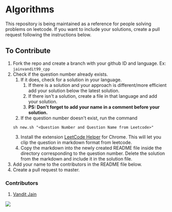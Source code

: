 # Algorithms
This repository is being maintained as a reference for people solving problems on leetcode. If you want to include your solutions, create a pull request following the instructions below.

## To Contribute
1. Fork the repo and create a branch with your github ID and language. Ex: ```jainvandit99_cpp```
2. Check if the question number already exists. 
   1. If it does, check for a solution in your language. 
      1. If there is a solution and your approach is different/more efficient add your solution below the latest solution. 
      2. If there isn't a solution, create a file in that language and add your solution.
      3. **PS: Don't forget to add your name in a comment before your solution.**
   2. If the question number doesn't exist, run the command
    ```shell
   sh new.sh "<Question Number and Question Name from Leetcode>" 
   ```
   3. Install the extension [LeetCode Helper](https://chrome.google.com/webstore/detail/leetcode-helper/gleoepapfjkpcijfmchfabbnldejdnoj) for Chrome. This will let you clip the question in markdown format from leetcode. 
   4. Copy the markdown into the newly created README file inside the directory corresponding to the question number. Delete the solution from the markdown and include it in the solution file. 
3. Add your name to the contributors in the README file below. 
4. Create a pull request to master. 

### Contributors

1. [Vandit Jain](github.com/jainvandit99)

<a href="https://github.com/jainvandit99/Algorithms/graphs/contributors">
  <img src="https://contrib.rocks/image?repo=jainvandit99/Algorithms" />
</a>
